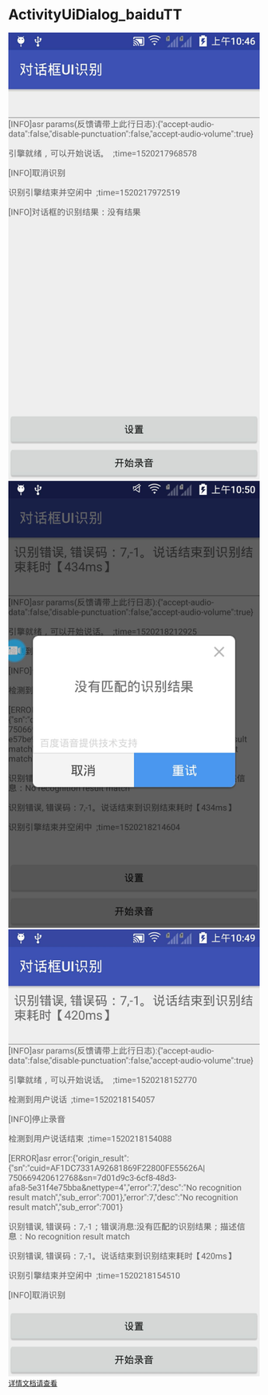 # ActivityUiDialog_baiduTT
![](https://github.com/yufeilong92/ActivityUiDialog_baiduTT/blob/master/icon/one.jpg)
![](https://github.com/yufeilong92/ActivityUiDialog_baiduTT/blob/master/icon/two.jpg)
![](https://github.com/yufeilong92/ActivityUiDialog_baiduTT/blob/master/icon/three.jpg)
[详情文档请查看](https://www.jianshu.com/p/f4ebe90d1024)